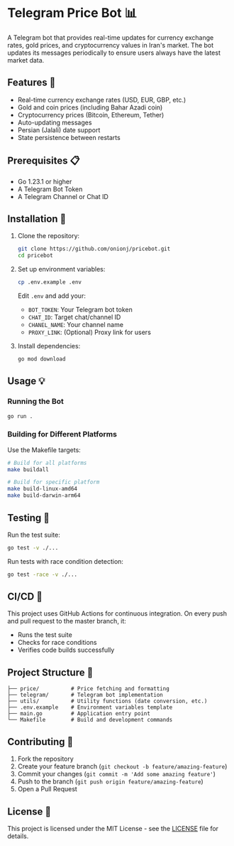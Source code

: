 # Telegram Price Bot 📊

A Telegram bot that provides real-time updates for currency exchange rates, gold prices, and cryptocurrency values in Iran's market. The bot updates its messages periodically to ensure users always have the latest market data.

## Features 🌟

- Real-time currency exchange rates (USD, EUR, GBP, etc.)
- Gold and coin prices (including Bahar Azadi coin)
- Cryptocurrency prices (Bitcoin, Ethereum, Tether)
- Auto-updating messages
- Persian (Jalali) date support
- State persistence between restarts

## Prerequisites 📋

- Go 1.23.1 or higher
- A Telegram Bot Token
- A Telegram Channel or Chat ID

## Installation 🚀

1. Clone the repository:
   ```bash
   git clone https://github.com/onionj/pricebot.git
   cd pricebot
   ```

2. Set up environment variables:
   ```bash
   cp .env.example .env
   ```
   Edit `.env` and add your:
   - `BOT_TOKEN`: Your Telegram bot token
   - `CHAT_ID`: Target chat/channel ID
   - `CHANEL_NAME`: Your channel name
   - `PROXY_LINK`: (Optional) Proxy link for users

3. Install dependencies:
   ```bash
   go mod download
   ```

## Usage 💡

### Running the Bot

```bash
go run .
```

### Building for Different Platforms

Use the Makefile targets:
```bash
# Build for all platforms
make buildall

# Build for specific platform
make build-linux-amd64
make build-darwin-arm64
```

## Testing 🧪

Run the test suite:
```bash
go test -v ./...
```

Run tests with race condition detection:
```bash
go test -race -v ./...
```

## CI/CD 🔄

This project uses GitHub Actions for continuous integration. On every push and pull request to the master branch, it:
- Runs the test suite
- Checks for race conditions
- Verifies code builds successfully

## Project Structure 📁

```
├── price/          # Price fetching and formatting
├── telegram/       # Telegram bot implementation
├── utils/          # Utility functions (date conversion, etc.)
├── .env.example    # Environment variables template
├── main.go         # Application entry point
└── Makefile        # Build and development commands
```

## Contributing 🤝

1. Fork the repository
2. Create your feature branch (`git checkout -b feature/amazing-feature`)
3. Commit your changes (`git commit -m 'Add some amazing feature'`)
4. Push to the branch (`git push origin feature/amazing-feature`)
5. Open a Pull Request

## License 📄

This project is licensed under the MIT License - see the [LICENSE](LICENSE) file for details.

